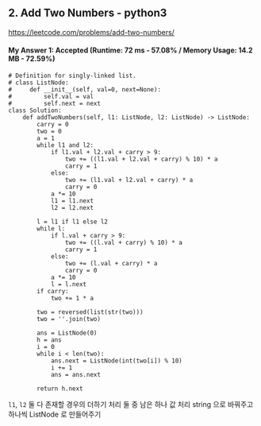 ## 2. Add Two Numbers - python3
https://leetcode.com/problems/add-two-numbers/

#### My Answer 1: Accepted (Runtime: 72 ms - 57.08% / Memory Usage: 14.2 MB - 72.59%)
```
# Definition for singly-linked list.
# class ListNode:
#     def __init__(self, val=0, next=None):
#         self.val = val
#         self.next = next
class Solution:
    def addTwoNumbers(self, l1: ListNode, l2: ListNode) -> ListNode:
        carry = 0
        two = 0
        a = 1
        while l1 and l2:
            if l1.val + l2.val + carry > 9:
                two += ((l1.val + l2.val + carry) % 10) * a
                carry = 1
            else:
                two += (l1.val + l2.val + carry) * a
                carry = 0
            a *= 10
            l1 = l1.next
            l2 = l2.next
        
        l = l1 if l1 else l2
        while l:
            if l.val + carry > 9:
                two += ((l.val + carry) % 10) * a
                carry = 1
            else:
                two += (l.val + carry) * a
                carry = 0
            a *= 10
            l = l.next
        if carry:
            two += 1 * a
        
        two = reversed(list(str(two)))
        two = ''.join(two)
        
        ans = ListNode(0)
        h = ans
        i = 0
        while i < len(two):
            ans.next = ListNode(int(two[i]) % 10)
            i += 1
            ans = ans.next
            
        return h.next
```
`l1`, `l2` 둘 다 존재할 경우의 더하기 처리
둘 중 남은 하나 값 처리
string 으로 바꿔주고 하나씩 ListNode 로 만들어주기
